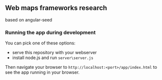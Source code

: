 ## Web maps frameworks research 
based on angular-seed

### Running the app during development

You can pick one of these options:

* serve this repository with your webserver
* install node.js and run `server\server.js`

Then navigate your browser to `http://localhost:<port>/app/index.html` to see the app running in
your browser.